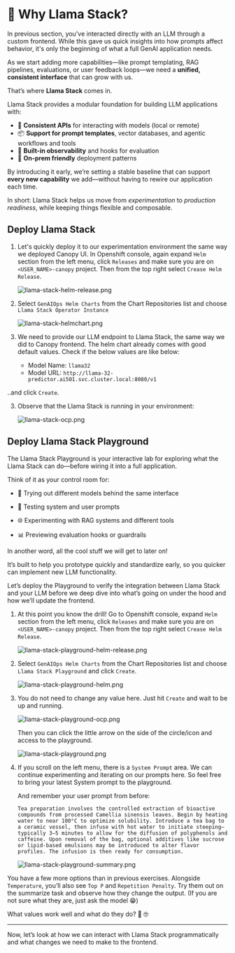 # 🦙 Why Llama Stack?

In previous section, you've interacted directly with an LLM through a custom frontend. While this gave us quick insights into how prompts affect behavior, it's only the beginning of what a full GenAI application needs.

As we start adding more capabilities—like prompt templating, RAG pipelines, evaluations, or user feedback loops—we need a **unified, consistent interface** that can grow with us.

That’s where **Llama Stack** comes in.

Llama Stack provides a modular foundation for building LLM applications with:

* 🔌 **Consistent APIs** for interacting with models (local or remote)
* 📦 **Support for prompt templates**, vector databases, and agentic workflows and tools
* 🧠 **Built-in observability** and hooks for evaluation
* 🔐 **On-prem friendly** deployment patterns

By introducing it early, we’re setting a stable baseline that can support **every new capability** we add—without having to rewire our application each time.

In short: Llama Stack helps us move from *experimentation* to *production readiness*, while keeping things flexible and composable.


## Deploy Llama Stack

1. Let's quickly deploy it to our experimentation environment the same way we deployed Canopy UI. In Openshift console, again expand `Helm` section from the left menu, click `Releases` and make sure you are on `<USER_NAME>-canopy` project. Then from the top right select `Crease Helm Release`. 

    ![llama-stack-helm-release.png](./images/llama-stack-helm-release.png)

2. Select `GenAIOps Helm Charts` from the Chart Repositories list and choose `Llama Stack Operator Instance`

    ![llama-stack-helmchart.png](./images/llama-stack-helmchart.png)

3. We need to provide our LLM endpoint to Llama Stack, the same way we did to Canopy frontend. The helm chart already comes with good default values. Check if the below values are like below:

    - Model Name: `llama32`
    - Model URL: `http://llama-32-predictor.ai501.svc.cluster.local:8080/v1`

..and click `Create`.

3. Observe that the Llama Stack is running in your environment:

    ![llama-stack-ocp.png](./images/llama-stack-ocp.png)

## Deploy Llama Stack Playground

The Llama Stack Playground is your interactive lab for exploring what the Llama Stack can do—before wiring it into a full application.

Think of it as your control room for:

- 🔧 Trying out different models behind the same interface

- 🧵 Testing system and user prompts

- 🌐 Experimenting with RAG systems and different tools

- 📊 Previewing evaluation hooks or guardrails

In another word, all the cool stuff we will get to later on!

It’s built to help you prototype quickly and standardize early, so you quicker can implement new LLM functionality.

Let’s deploy the Playground to verify the integration between Llama Stack and your LLM before we deep dive into what’s going on under the hood and how we’ll update the frontend.

1. At this point you know the drill! Go to Openshift console, expand `Helm` section from the left menu, click `Releases` and make sure you are on `<USER_NAME>-canopy` project. Then from the top right select `Crease Helm Release`.

    ![llama-stack-playground-helm-release.png](./images/llama-stack-playground-helm-release.png)

2. Select `GenAIOps Helm Charts` from the Chart Repositories list and choose `Llama Stack Playground` and click `Create`.

    ![llama-stack-playground-helm.png](./images/llama-stack-playground-helm.png)

2. You do not need to change any value here. Just hit `Create` and wait to be up and running. 

    ![llama-stack-playground-ocp.png](./images/llama-stack-playground-ocp.png)

    Then you can click the little arrow on the side of the circle/icon and access to the playground.

    ![llama-stack-playground.png](./images/llama-stack-playground.png)

3. If you scroll on the left menu, there is a `System Prompt` area. We can continue experimenting and iterating on our prompts here. So feel free to bring your latest System prompt to the playground.

    And remember your user prompt from before:
    ```
    Tea preparation involves the controlled extraction of bioactive compounds from processed Camellia sinensis leaves. Begin by heating water to near 100°C to optimize solubility. Introduce a tea bag to a ceramic vessel, then infuse with hot water to initiate steeping—typically 3–5 minutes to allow for the diffusion of polyphenols and caffeine. Upon removal of the bag, optional additives like sucrose or lipid-based emulsions may be introduced to alter flavor profiles. The infusion is then ready for consumption.
    ```

    ![llama-stack-playground-summary.png](./images/llama-stack-playground-summary.png)

You have a few more options than in previous exercises. Alongside `Temperature`, you’ll also see `Top P` and `Repetition Penalty`. Try them out on the summarize task and observe how they change the output. (If you are not sure what they are, just ask the model 😁)

What values work well and what do they do? 🧠 🤓

---

Now, let’s look at how we can interact with Llama Stack programmatically and what changes we need to make to the frontend.
